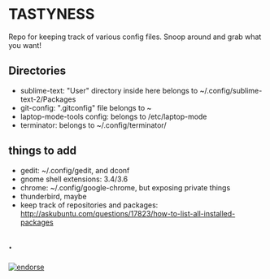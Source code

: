 # TASTYNESS
Repo for keeping track of various config files.
Snoop around and grab what you want!

## Directories

* sublime-text: "User" directory inside here belongs to ~/.config/sublime-text-2/Packages
* git-config: ".gitconfig" file belongs to ~
* laptop-mode-tools config: belongs to /etc/laptop-mode
* terminator: belongs to ~/.config/terminator/

## things to add

* gedit: ~/.config/gedit, and dconf
* gnome shell extensions: 3.4/3.6
* chrome: ~/.config/google-chrome, but exposing private things
* thunderbird, maybe
* keep track of repositories and packages: http://askubuntu.com/questions/17823/how-to-list-all-installed-packages

## ·

[![endorse](http://api.coderwall.com/viccuad/endorsecount.png)](http://coderwall.com/viccuad)

